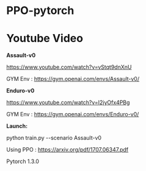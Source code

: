 # PPO-pytorch

# Youtube Video

**Assault-v0**

https://www.youtube.com/watch?v=vStqt9dnXnU

GYM Env : https://gym.openai.com/envs/Assault-v0/

**Enduro-v0**

https://www.youtube.com/watch?v=I2jyOfx4PBg

GYM Env : https://gym.openai.com/envs/Enduro-v0/

**Launch:**

python train.py --scenario Assault-v0

Using PPO : https://arxiv.org/pdf/1707.06347.pdf

Pytorch 1.3.0


